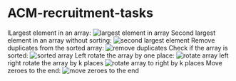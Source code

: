 # ACM-recruitment-tasks
lLargest element in an array:
![largest element in array](https://github.com/user-attachments/assets/35e59509-e060-4d57-8267-96147e69a607)
 Second largest element in an array without sorting:
![second largest element](https://github.com/user-attachments/assets/9d3458ef-1478-4b5b-af9f-251a55d3596d)
Remove duplicates from the sorted array:
![remove duplicates](https://github.com/user-attachments/assets/80c5c9d1-4af4-4a52-ac31-6cdbb1b7212d)
Check if the array is sorted:
![sorted array](https://github.com/user-attachments/assets/3d65afb5-a40c-4e39-b9a7-0a392af96fc3)
Left rotate the array by one place:
![rotate array left](https://github.com/user-attachments/assets/f86b4f06-624c-4308-89e8-f5d8559c53e9)
right rotate the array by k places
![rotate array to right by k places](https://github.com/user-attachments/assets/ee61e345-a0f0-4919-b5ce-baad63d8a7e0)
Move zeroes to the end:
![move zeroes to the end](https://github.com/user-attachments/assets/cdc9236b-a0f1-4ec7-80ea-741945915994)
